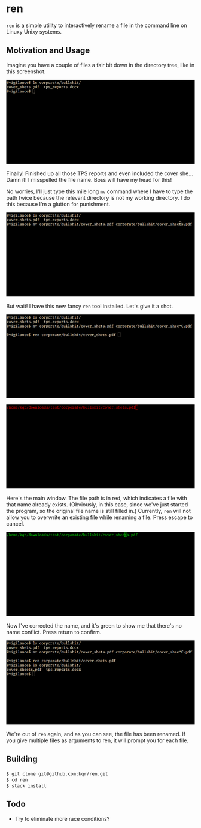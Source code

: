 ren
===

`ren` is a simple utility to interactively rename a file in the command line
on Linuxy Unixy systems.


Motivation and Usage
--------------------

Imagine you have a couple of files a fair bit down in the directory tree, like
in this screenshot.

![ls corporate/bullshit/](screenshots/scrot_20160421040726.png)

Finally! Finished up all those TPS reports and even included the cover she...
Damn it! I misspelled the file name. Boss will have my head for this!

No worries, I'll just type this mile long `mv` command where I have to type the
path twice because the relevant directory is not my working directory. I do this
because I'm a glutton for punishment.

![looong mv command](screenshots/scrot_20160421040743.png)

But wait! I have this new fancy `ren` tool installed. Let's give it a shot.

![short ren command](screenshots/scrot_20160421040753.png)

![ren dialog](screenshots/scrot_20160421040757.png)

Here's the main window. The file path is in red, which indicates a file with
that name already exists. (Obviously, in this case, since we've just started
the program, so the original file name is still filled in.) Currently, `ren`
will not allow you to overwrite an existing file while renaming a file. Press
escape to cancel.

![ren renaming in progress](screenshots/scrot_20160421040801.png)

Now I've corrected the name, and it's green to show me that there's no name
conflict. Press return to confirm.

![successfully renamed!](screenshots/scrot_20160421040810.png)

We're out of `ren` again, and as you can see, the file has been renamed. If you
give multiple files as arguments to ren, it will prompt you for each file.


Building
--------

```
$ git clone git@github.com:kqr/ren.git
$ cd ren
$ stack install
```


Todo
----

* Try to eliminate more race conditions?

